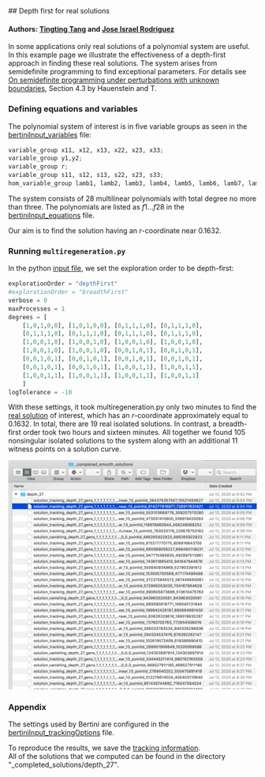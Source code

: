 <link rel="stylesheet" href="modest.css">
<style>
pre, code, pre code {
max-height: 400px;
}
</style>
## Depth first for real solutions

#### Authors: [Tingting Tang](https://sites.nd.edu/tingting-tang/) and [Jose Israel Rodriguez](https://www.math.wisc.edu/~jose/)

In some applications only real solutions of a polynomial system are useful.
In this example page we illustrate the effectiveness of a depth-first approach in finding these real solutions.
The system arises from semidefinite programming to find exceptional parameters.
For details see
[On semidefinite programming under perturbations with unknown boundaries](https://www3.nd.edu/~jhauenst/preprints/htSDPperturb.pdf), Section 4.3 by Hauenstein and T.



### Defining equations and variables

The polynomial system of interest is in five variable groups
as seen in the  [bertiniInput_variables](bertiniInput_variables) file:
```python
variable_group x11, x12, x13, x22, x23, x33;
variable_group y1,y2;
variable_group r;
variable_group s11, s12, s13, s22, s23, s33;
hom_variable_group lamb1, lamb2, lamb3, lamb4, lamb5, lamb6, lamb7, lamb8, lamb9, lamb10, lamb11, lamb12, lamb13, lamb14;
```

The system consists of  28 multilinear polynomials with total degree no more than three.
The polynomials are listed as $f1\dots f28$ in the [bertiniInput_equations](bertiniInput_equations) file.

Our aim is to  find the solution having an $r$-coordinate near $0.1632$.

### Running `multiregeneration.py`

In the python [input file](inputFile.py), we set the exploration order to be depth-first:


```python
explorationOrder = "depthFirst"
#explorationOrder = "breadthFirst"
verbose = 0
maxProcesses = 1
degrees = [
    [1,0,1,0,0], [1,0,1,0,0], [0,1,1,1,0], [0,1,1,1,0],
    [0,1,1,1,0], [0,1,1,1,0], [0,1,1,1,0], [0,1,1,1,0],
    [1,0,0,1,0], [1,0,0,1,0], [1,0,0,1,0], [1,0,0,1,0],
    [1,0,0,1,0], [1,0,0,1,0], [0,0,1,0,1], [0,0,1,0,1],
    [0,0,1,0,1], [0,0,1,0,1], [0,0,1,0,1], [0,0,1,0,1],
    [0,0,1,0,1], [0,0,1,0,1], [1,0,0,1,1], [1,0,0,1,1],
    [1,0,0,1,1], [1,0,0,1,1], [1,0,0,1,1], [1,0,0,1,1]
    ]
logTolerance = -10
```

With these settings, it took multiregeneration.py only two minutes to find the
[real solution](pointId_614277916977_726917631421)
of interest, which has an $r$-coordinate
approximately equal to $0.1632$.
In total, there are 19 real isolated solutions.
In contrast, a breadth-first order took two hours and sixteen minutes.
All together we found 105 nonsingular isolated solutions to the system along with an additional 11 witness points on a solution curve.

<img src="directorySS.png" class="center">


### Appendix

The settings used by Bertini are configured in the
[bertiniInput_trackingOptions](bertiniInput_trackingOptions)
file.

To reproduce the results, we save the
[tracking information](_tracking_information).  
All of the solutions that we computed can be found in the directory "_completed_solutions/depth_27".
